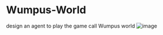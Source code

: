 # Wumpus-World
design an agent to play the game call Wumpus world
![image](http://github.com/14080204/readme_add_pic/Wumpus-World/1.png)
